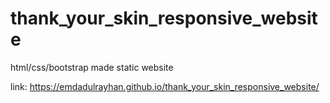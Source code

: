# thank_your_skin_responsive_website
html/css/bootstrap made static website






link:  https://emdadulrayhan.github.io/thank_your_skin_responsive_website/

